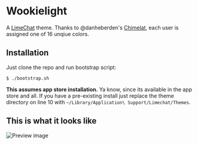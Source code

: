 # Wookielight

A [LimeChat](http://limechat.net/mac/) theme. Thanks to @danheberden's
[Chimelat](https://github.com/danheberden/chimelat), each user is
assigned one of 16 unqiue colors.

## Installation

Just clone the repo and run bootstrap script:

    $ ./bootstrap.sh

**This assumes app store installation.** Ya know, since its available in
the app store and all.  If you have a pre-existing install just replace
the theme directory on line 10 with `~/Library/Application\
Support/Limechat/Themes`.


## This is what it looks like

![Preview image](http://cl.ly/372g261U3D170u240i2k/Screen%20Shot%202012-06-24%20at%207.06.30%20PM.png)
